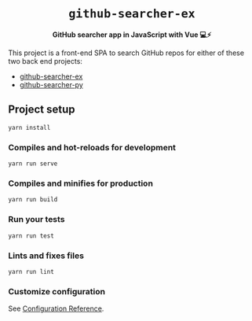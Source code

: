 <div align="center">
  <h1><code>github-searcher-ex</code></h1>

  <strong>GitHub searcher app in JavaScript with Vue 💻⚡</strong>
</div>

This project is a front-end SPA to search GitHub repos for either of these two back end projects:

- [github-searcher-ex](https://github.com/viniarck/github-searcher-ex)
- [github-searcher-py](https://github.com/viniarck/github-searcher-py)

## Project setup
```
yarn install
```

### Compiles and hot-reloads for development
```
yarn run serve
```

### Compiles and minifies for production
```
yarn run build
```

### Run your tests
```
yarn run test
```

### Lints and fixes files
```
yarn run lint
```

### Customize configuration
See [Configuration Reference](https://cli.vuejs.org/config/).

